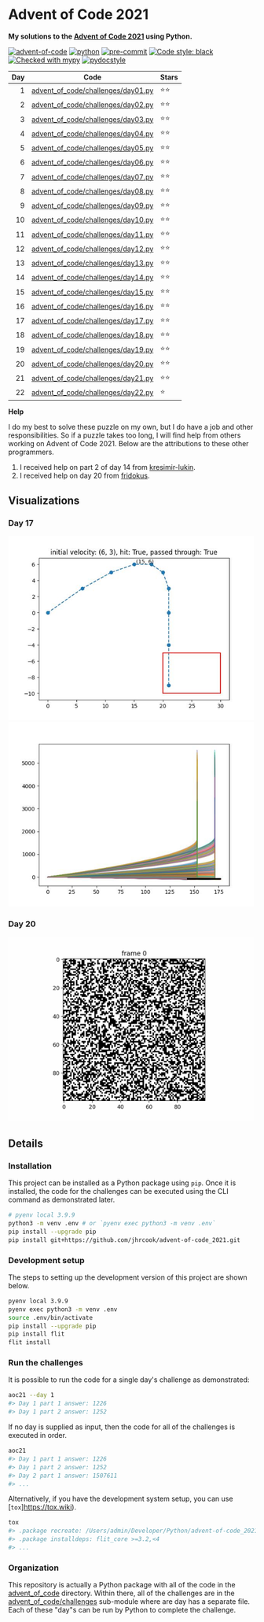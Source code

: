 # Advent of Code 2021

**My solutions to the [Advent of Code 2021](https://adventofcode.com/2021) using Python.**

[![advent-of-code](https://img.shields.io/badge/Advent_of_Code-2021-F80046.svg?style=flat)](https://adventofcode.com)
[![python](https://img.shields.io/badge/Python-3.9-3776AB.svg?style=flat&logo=python&logoColor=white)](https://www.python.org)
[![pre-commit](https://img.shields.io/badge/pre--commit-enabled-brightgreen?logo=pre-commit&logoColor=white)](https://github.com/pre-commit/pre-commit)
[![Code style: black](https://img.shields.io/badge/code%20style-black-000000.svg)](https://github.com/psf/black)
[![Checked with mypy](http://www.mypy-lang.org/static/mypy_badge.svg)](http://mypy-lang.org/)
[![pydocstyle](https://img.shields.io/badge/pydocstyle-enabled-AD4CD3)](http://www.pydocstyle.org/en/stable/)

| Day | Code                                                                     | Stars |
| ---:| ------------------------------------------------------------------------ | ----- |
| 1   | [advent_of_code/challenges/day01.py](advent_of_code/challenges/day01.py) | ⭐️⭐️  |
| 2   | [advent_of_code/challenges/day02.py](advent_of_code/challenges/day02.py) | ⭐️⭐️  |
| 3   | [advent_of_code/challenges/day03.py](advent_of_code/challenges/day03.py) | ⭐️⭐️  |
| 4   | [advent_of_code/challenges/day04.py](advent_of_code/challenges/day04.py) | ⭐️⭐️  |
| 5   | [advent_of_code/challenges/day05.py](advent_of_code/challenges/day05.py) | ⭐️⭐️  |
| 6   | [advent_of_code/challenges/day06.py](advent_of_code/challenges/day06.py) | ⭐️⭐️  |
| 7   | [advent_of_code/challenges/day07.py](advent_of_code/challenges/day07.py) | ⭐️⭐️  |
| 8   | [advent_of_code/challenges/day08.py](advent_of_code/challenges/day08.py) | ⭐️⭐️  |
| 9   | [advent_of_code/challenges/day09.py](advent_of_code/challenges/day09.py) | ⭐️⭐️  |
| 10  | [advent_of_code/challenges/day10.py](advent_of_code/challenges/day10.py) | ⭐️⭐️  |
| 11  | [advent_of_code/challenges/day11.py](advent_of_code/challenges/day11.py) | ⭐️⭐️  |
| 12  | [advent_of_code/challenges/day12.py](advent_of_code/challenges/day12.py) | ⭐️⭐️  |
| 13  | [advent_of_code/challenges/day13.py](advent_of_code/challenges/day13.py) | ⭐️⭐️  |
| 14  | [advent_of_code/challenges/day14.py](advent_of_code/challenges/day14.py) | ⭐️⭐️  |
| 15  | [advent_of_code/challenges/day15.py](advent_of_code/challenges/day15.py) | ⭐️⭐️  |
| 16  | [advent_of_code/challenges/day16.py](advent_of_code/challenges/day16.py) | ⭐️⭐️  |
| 17  | [advent_of_code/challenges/day17.py](advent_of_code/challenges/day17.py) | ⭐️⭐️  |
| 18  | [advent_of_code/challenges/day18.py](advent_of_code/challenges/day18.py) | ⭐️⭐️  |
| 19  | [advent_of_code/challenges/day19.py](advent_of_code/challenges/day19.py) | ⭐️⭐️  |
| 20  | [advent_of_code/challenges/day20.py](advent_of_code/challenges/day20.py) | ⭐️⭐️  |
| 21  | [advent_of_code/challenges/day21.py](advent_of_code/challenges/day21.py) | ⭐️⭐️  |
| 22  | [advent_of_code/challenges/day22.py](advent_of_code/challenges/day22.py) | ⭐️   | (will finish in the morning)

**Help**

I do my best to solve these puzzle on my own, but I do have a job and other responsibilities.
So if a puzzle takes too long, I will find help from others working on Advent of Code 2021.
Below are the attributions to these other programmers.

1. I received help on part 2 of day 14 from [kresimir-lukin](https://github.com/kresimir-lukin/AdventOfCode2021/blob/main/day14.py).
2. I received help on day 20 from [fridokus](https://github.com/fridokus/advent-of-code/blob/master/2021/20.py).

## Visualizations

### Day 17

<img src="output/day17-p1-example-trajectory.jpeg" width=500 alt="example trajectory">

<img src="output/day17-p2-simulations.jpeg" width=500, alt="all successful trajectories">

### Day 20

<img src="output/day20-p2.gif" width=500 alt="Day 20 output GIF">

## Details

### Installation

This project can be installed as a Python package using `pip`.
Once it is installed, the code for the challenges can be executed using the CLI command as demonstrated later.

```bash
# pyenv local 3.9.9
python3 -m venv .env # or `pyenv exec python3 -m venv .env`
pip install --upgrade pip
pip install git+https://github.com/jhrcook/advent-of-code_2021.git
```

### Development setup

The steps to setting up the development version of this project are shown below.

```bash
pyenv local 3.9.9
pyenv exec python3 -m venv .env
source .env/bin/activate
pip install --upgrade pip
pip install flit
flit install
```

### Run the challenges

It is possible to run the code for a single day's challenge as demonstrated:

```bash
aoc21 --day 1
#> Day 1 part 1 answer: 1226
#> Day 1 part 2 answer: 1252
```

If no day is supplied as input, then the code for all of the challenges is executed in order.

```bash
aoc21
#> Day 1 part 1 answer: 1226
#> Day 1 part 2 answer: 1252
#> Day 2 part 1 answer: 1507611
#> ...
```

Alternatively, if you have the development system setup, you can use [`tox`]https://tox.wiki).

```bash
tox
#> .package recreate: /Users/admin/Developer/Python/advent-of-code_2021/.tox/.package
#> .package installdeps: flit_core >=3.2,<4
#> ...
```

### Organization

This repository is actually a Python package with all of the code in the [advent_of_code](./advent_of_code/) directory.
Within there, all of the challenges are in the [advent_of_code/challenges](./advent_of_code/challenges) sub-module where are day has a separate file.
Each of these "day"s can be run by Python to complete the challenge.
